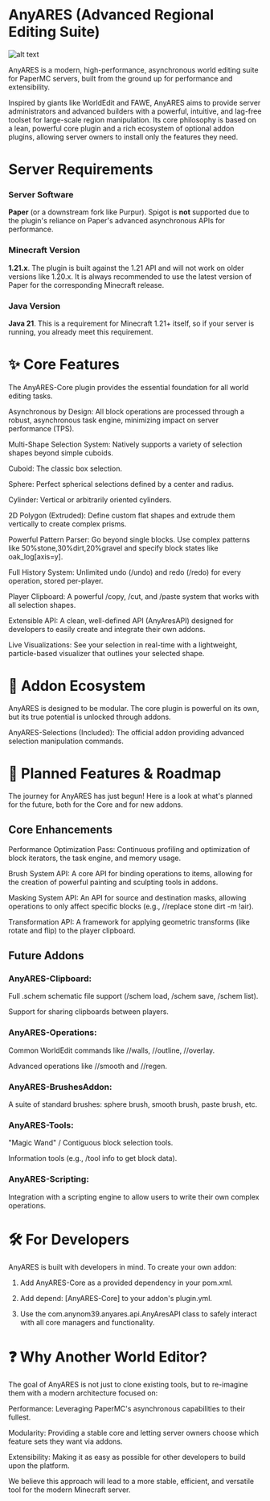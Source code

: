 # AnyARES (Advanced Regional Editing Suite)

![alt text](https://placehold.co/800x200/2c2c2c/e0e0e0/png?text=AnyARES)


AnyARES is a modern, high-performance, asynchronous world editing suite for PaperMC servers, built from the ground up for performance and extensibility.

Inspired by giants like WorldEdit and FAWE, AnyARES aims to provide server administrators and advanced builders with a powerful, intuitive, and lag-free toolset for large-scale region manipulation. Its core philosophy is based on a lean, powerful core plugin and a rich ecosystem of optional addon plugins, allowing server owners to install only the features they need.

# Server Requirements

### Server Software

**Paper** (or a downstream fork like Purpur). Spigot is **not** supported due to the plugin's reliance on Paper's advanced asynchronous APIs for performance.

### Minecraft Version

**1.21.x**. The plugin is built against the 1.21 API and will not work on older versions like 1.20.x. It is always recommended to use the latest version of Paper for the corresponding Minecraft release.

### Java Version

**Java 21**. This is a requirement for Minecraft 1.21+ itself, so if your server is running, you already meet this requirement.

# ✨ Core Features

The AnyARES-Core plugin provides the essential foundation for all world editing tasks.

Asynchronous by Design: All block operations are processed through a robust, asynchronous task engine, minimizing impact on server performance (TPS).

Multi-Shape Selection System: Natively supports a variety of selection shapes beyond simple cuboids.

Cuboid: The classic box selection.

Sphere: Perfect spherical selections defined by a center and radius.

Cylinder: Vertical or arbitrarily oriented cylinders.

2D Polygon (Extruded): Define custom flat shapes and extrude them vertically to create complex prisms.

Powerful Pattern Parser: Go beyond single blocks. Use complex patterns like 50%stone,30%dirt,20%gravel and specify block states like oak_log[axis=y].

Full History System: Unlimited undo (/undo) and redo (/redo) for every operation, stored per-player.

Player Clipboard: A powerful /copy, /cut, and /paste system that works with all selection shapes.

Extensible API: A clean, well-defined API (AnyAresAPI) designed for developers to easily create and integrate their own addons.

Live Visualizations: See your selection in real-time with a lightweight, particle-based visualizer that outlines your selected shape.

# 🔌 Addon Ecosystem

AnyARES is designed to be modular. The core plugin is powerful on its own, but its true potential is unlocked through addons.

AnyARES-Selections (Included): The official addon providing advanced selection manipulation commands.

# 🚀 Planned Features & Roadmap

The journey for AnyARES has just begun! Here is a look at what's planned for the future, both for the Core and for new addons.
## Core Enhancements

Performance Optimization Pass: Continuous profiling and optimization of block iterators, the task engine, and memory usage.

Brush System API: A core API for binding operations to items, allowing for the creation of powerful painting and sculpting tools in addons.

Masking System API: An API for source and destination masks, allowing operations to only affect specific blocks (e.g., //replace stone dirt -m !air).

Transformation API: A framework for applying geometric transforms (like rotate and flip) to the player clipboard.

## Future Addons

### AnyARES-Clipboard:

Full .schem schematic file support (/schem load, /schem save, /schem list).

Support for sharing clipboards between players.

### AnyARES-Operations:

Common WorldEdit commands like //walls, //outline, //overlay.

Advanced operations like //smooth and //regen.

### AnyARES-BrushesAddon:

A suite of standard brushes: sphere brush, smooth brush, paste brush, etc.

### AnyARES-Tools:

"Magic Wand" / Contiguous block selection tools.

Information tools (e.g., /tool info to get block data).

### AnyARES-Scripting:

Integration with a scripting engine to allow users to write their own complex operations.

# 🛠️ For Developers

AnyARES is built with developers in mind. To create your own addon:

1. Add AnyARES-Core as a provided dependency in your pom.xml.

2. Add depend: [AnyARES-Core] to your addon's plugin.yml.

3. Use the com.anynom39.anyares.api.AnyAresAPI class to safely interact with all core managers and functionality.

# ❓ Why Another World Editor?

The goal of AnyARES is not just to clone existing tools, but to re-imagine them with a modern architecture focused on:

Performance: Leveraging PaperMC's asynchronous capabilities to their fullest.

Modularity: Providing a stable core and letting server owners choose which feature sets they want via addons.

Extensibility: Making it as easy as possible for other developers to build upon the platform.

We believe this approach will lead to a more stable, efficient, and versatile tool for the modern Minecraft server.
